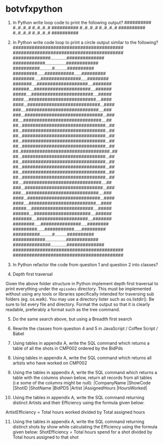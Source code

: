 # botvfxpython
1. In Python write loop code to print the following output?
##########
#..#..#..#
#..#..#..#
##########
#..#..#..#
#..#..#..#
##########
#..#..#..#
#..#..#..#
##########

2. In Python write code loop to print a circle output similar to the following?
#########################################
#########################################
##############.............##############
############.................############
##########..........#..........##########
#########......###########......#########
########.....###############.....########
#######....###################....#######
######....#####################....######
#####....#######################....#####
####....#########################....####
####...###########################...####
###....###########################....###
###...#############################...###
##....#############################....##
##...###############################...##
##...###############################...##
##...###############################...##
##...###############################...##
##...###############################...##
##..#################################..##
##...###############################...##
##...###############################...##
##...###############################...##
##...###############################...##
##...###############################...##
##....#############################....##
###...#############################...###
###....###########################....###
####...###########################...####
####....#########################....####
#####....#######################....#####
######....#####################....######
#######....###################....#######
########.....###############.....########
#########......###########......#########
##########..........#..........##########
############.................############
##############.............##############
#########################################
#########################################

3. In Python refactor the code from question 1 and question 2 into classes?

4. Depth first traversal

Given the above folder structure in Python implement depth first traversal to print
everything under the `episodes` directory. This must be implemented without
using any tools or libraries specifically intended for traversing sub folders (eg.
os.walk). You may use a directory lister such as os.listdir(). Be sure to list every file
and directory.
Format the output so that it is clearly readable, preferably a format such as the tree
command.

5. Do the same search above, but using a Breadth first search

6. Rewrite the classes from question 4 and 5 in JavaScript / Coffee Script / Babel

7. Using tables in appendix A, write the SQL command which returns a table of all the
shots in CMP002 ordered by the BidPds

8. Using tables in appendix A, write the SQL command which returns all artists who have
worked on CMP002

9. Using the tables in appendix A, write the SQL command which returns a table with the
columns shown below, return all records from all tables (i.e some of the columns might
be null):
|CompanyName |ShowCode |ShotID |ShotName |BidPDS |Artist |AssignedHours |HoursWorked|

10. Using the tables in appendix A, write the SQL command returning distinct Artists and
their Efficiency using the formula given below:

ArtistEfficiency = Total hours worked divided by Total assigned hours

11. Using the tables in appendix A, write the SQL command returning distinct shots
by show while calculating the Efficiency using the formula given below:
ShotEfficiency = Total hours spend for a shot divided by Total hours assigned to that shot
